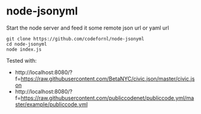 # node-jsonyml


Start the node server and feed it some remote json url or yaml url

```
git clone https://github.com/codefornl/node-jsonyml
cd node-jsonyml
node index.js
```

Tested with:

* http://localhost:8080/?f=https://raw.githubusercontent.com/BetaNYC/civic.json/master/civic.json
* http://localhost:8080/?f=https://raw.githubusercontent.com/publiccodenet/publiccode.yml/master/example/publiccode.yml
